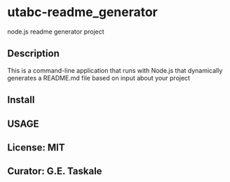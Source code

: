 # utabc-readme_generator
node.js readme generator project

## Description
This is a command-line application that runs with Node.js that dynamically generates a README.md file based on input about your project


## Install

## USAGE

## License: MIT

## Curator: G.E. Taskale
